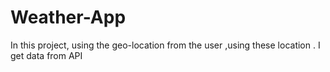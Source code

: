 # Weather-App
In this project, using the geo-location from the user ,using these location . I get data from API
